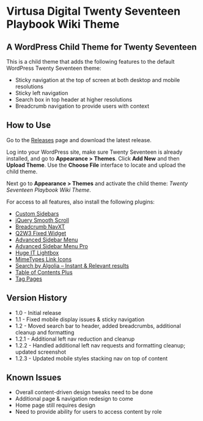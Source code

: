 # Virtusa Digital Twenty Seventeen Playbook Wiki Theme
## A WordPress Child Theme for Twenty Seventeen

This is a child theme that adds the following features to the default WordPress Twenty Seventeen theme:

- Sticky navigation at the top of screen at both desktop and mobile resolutions
- Sticky left navigation
- Search box in top header at higher resolutions
- Breadcrumb navigation to provide users with context

## How to Use

Go to the [Releases](https://github.com/michaelgoitein/Virtusa-digital-playbook-theme/releases) page and download the latest release.

Log into your WordPress site, make sure Twenty Seventeen is already installed, and go to **Appearance > Themes**. Click **Add New** and then **Upload Theme**. Use the **Choose File** interface to locate and upload the child theme.

Next go to **Appearance > Themes** and activate the child theme: *Twenty Seventeen Playbook Wiki Theme*.

For access to all features, also install the following plugins:
- [Custom Sidebars](https://wordpress.org/plugins/custom-sidebars/)
- [jQuery Smooth Scroll](https://wordpress.org/plugins/jquery-smooth-scroll/)
- [Breadcrumb NavXT](https://wordpress.org/plugins/breadcrumb-navxt/)
- [Q2W3 Fixed Widget](https://wordpress.org/plugins/q2w3-fixed-widget/)
- [Advanced Sidebar Menu](https://wordpress.org/plugins/advanced-sidebar-menu/)
- [Advanced Sidebar Menu Pro](https://matlipe.com/product/advanced-sidebar-menu-pro/)
- [Huge IT Lightbox](https://wordpress.org/plugins/lightbox/)
- [MimeTypes Link Icons](https://wordpress.org/plugins/mimetypes-link-icons/)
- [Search by Algolia – Instant & Relevant results](https://wordpress.org/plugins/search-by-algolia-instant-relevant-results/)
- [Table of Contents Plus](https://wordpress.org/plugins/table-of-contents-plus/)
- [Tag Pages](https://wordpress.org/plugins/tag-pages/)

## Version History
- 1.0 - Initial release
- 1.1 - Fixed mobile display issues & sticky navigation
- 1.2 - Moved search bar to header, added breadcrumbs, additional cleanup and formatting
- 1.2.1 - Additional left nav reduction and cleanup
- 1.2.2 - Handled additional left nav requests and formatting cleanup; updated screenshot
- 1.2.3 - Updated mobile styles stacking nav on top of content

## Known Issues
- Overall content-driven design tweaks need to be done
- Additional page & navigation redesign to come
- Home page still requires design
- Need to provide ability for users to access content by role
